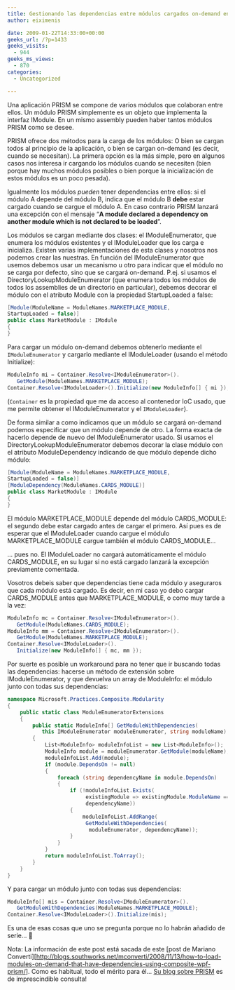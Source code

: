 ```yaml
---
title: Gestionando las dependencias entre módulos cargados on-demand en PRISM
author: eiximenis

date: 2009-01-22T14:33:00+00:00
geeks_url: /?p=1433
geeks_visits:
  - 944
geeks_ms_views:
  - 870
categories:
  - Uncategorized

---
```

Una aplicación PRISM se compone de varios módulos que colaboran entre ellos. Un módulo PRISM simplemente es un objeto que implementa la interfaz IModule. En un mismo assembly pueden haber tantos módulos PRISM como se desee.

PRISM ofrece dos métodos para la carga de los módulos: O bien se cargan todos al principio de la aplicación, o bien se cargan on-demand (es decir, cuando se necesitan). La primera opción es la más simple, pero en algunos casos nos interesa ir cargando los módulos cuando se necesiten (bien porque hay muchos módulos posibles o bien porque la inicialización de estos módulos es un poco pesada).

Igualmente los módulos _pueden_ tener dependencias entre ellos: si el módulo A depende del módulo B, indica que el módulo B **debe** estar cargado cuando se cargue el módulo A. En caso contrario PRISM lanzará una excepción con el mensaje &ldquo;**A module declared a dependency on another module which is not declared to be loaded**&rdquo;.

Los módulos se cargan mediante dos clases: el IModuleEnumerator, que enumera los módulos existentes y el IModuleLoader que los carga e inicializa. Existen varias implementaciones de esta clases y nosotros nos podemos crear las nuestras. En función del IModuleEnumerator que usemos debemos usar un mecanismo u otro para indicar que el módulo no se carga por defecto, sino que se cargará on-demand. P.ej. si usamos el DirectoryLookupModuleEnumerator (que enumera todos los módulos de todos los assemblies de un directorio en particular), debemos decorar el módulo con el atributo Module con la propiedad StartupLoaded a false:

```cs
[Module(ModuleName = ModuleNames.MARKETPLACE_MODULE, 
StartupLoaded = false)]
public class MarketModule : IModule
{
}
```

Para cargar un módulo on-demand debemos obtenerlo mediante el `IModuleEnumerator` y cargarlo mediante el IModuleLoader (usando el método Initialize):

```cs
ModuleInfo mi = Container.Resolve<IModuleEnumerator>().
   GetModule(ModuleNames.MARKETPLACE_MODULE);
Container.Resolve<IModuleLoader>().Initialize(new ModuleInfo[] { mi });
```

(`Container` es la propiedad que me da acceso al contenedor IoC usado, que me permite obtener el IModuleEnumerator y el `IModuleLoader`).

De forma similar a como indicamos que un módulo se cargará on-demand podemos especificar que un módulo depende de otro. La forma exacta de hacerlo depende de nuevo del IModuleEnumerator usado. Si usamos el DirectoryLookupModuleEnumerator debemos decorar la clase módulo con el atributo ModuleDependency indicando de que módulo depende dicho módulo:

```cs
[Module(ModuleName = ModuleNames.MARKETPLACE_MODULE, 
StartupLoaded = false)]
[ModuleDependency(ModuleNames.CARDS_MODULE)]
public class MarketModule : IModule
{
}
```

El módulo MARKETPLACE\_MODULE depende del módulo CARDS\_MODULE: el segundo debe estar cargado antes de cargar el primero. Así pues es de esperar que el IModuleLoader cuando cargue el módulo MARKETPLACE\_MODULE cargue también el módulo CARDS\_MODULE...

... pues no. El IModuleLoader no cargará automáticamente el módulo CARDS_MODULE, en su lugar si no está cargado lanzará la excepción previamente comentada.

Vosotros debeis saber que dependencias tiene cada módulo y aseguraros que cada módulo está cargado. Es decir, en mi caso yo debo cargar CARDS\_MODULE antes que MARKETPLACE\_MODULE, o como muy tarde a la vez:

```cs
ModuleInfo mc = Container.Resolve<IModuleEnumerator>().
   GetModule(ModuleNames.CARDS_MODULE);
ModuleInfo mm = Container.Resolve<IModuleEnumerator>().
   GetModule(ModuleNames.MARKETPLACE_MODULE);            
Container.Resolve<IModuleLoader>().
   Initialize(new ModuleInfo[] { mc, mm });
```

Por suerte es posible un workaround para no tener que ir buscando todas las dependencias: hacerse un método de extensión sobre IModuleEnumerator, y que devuelva un array de ModuleInfo: el módulo junto con todas sus dependencias:

```cs
namespace Microsoft.Practices.Composite.Modularity
{
    public static class ModuleEnumeratorExtensions
    {
        public static ModuleInfo[] GetModuleWithDependencies(
           this IModuleEnumerator moduleEnumerator, string moduleName)
        {
            List<ModuleInfo> moduleInfoList = new List<ModuleInfo>();
            ModuleInfo module = moduleEnumerator.GetModule(moduleName);
            moduleInfoList.Add(module);
            if (module.DependsOn != null)
            {
                foreach (string dependencyName in module.DependsOn)
                {
                    if (!moduleInfoList.Exists(
                         existingModule => existingModule.ModuleName == 
                         dependencyName))
                    {
                        moduleInfoList.AddRange(
                         GetModuleWithDependencies(
                          moduleEnumerator, dependencyName));
                    }
                }
            }
            return moduleInfoList.ToArray();
        }
    }
}
```

Y para cargar un módulo junto con todas sus dependencias:

```cs
ModuleInfo[] mis = Container.Resolve<IModuleEnumerator>().
   GetModuleWithDependencies(ModuleNames.MARKETPLACE_MODULE);
Container.Resolve<IModuleLoader>().Initialize(mis);
```

Es una de esas cosas que uno se pregunta porque no lo habrán añadido de serie... 🙂

Nota: La información de este post está sacada de este [post de Mariano Converti][http://blogs.southworks.net/mconverti/2008/11/13/how-to-load-modules-on-demand-that-have-dependencies-using-composite-wpf-prism/]. Como es habitual, todo el mérito para él... [Su blog sobre PRISM](http://blogs.southworks.net/mconverti/category/composite-wpf/) es de imprescindible consulta!